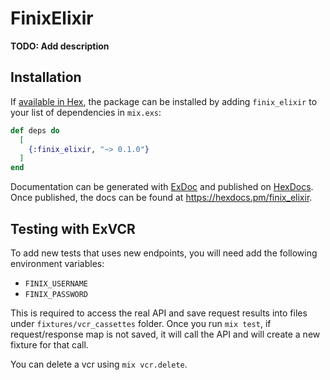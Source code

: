 # FinixElixir

**TODO: Add description**

## Installation

If [available in Hex](https://hex.pm/docs/publish), the package can be installed
by adding `finix_elixir` to your list of dependencies in `mix.exs`:

```elixir
def deps do
  [
    {:finix_elixir, "~> 0.1.0"}
  ]
end
```

Documentation can be generated with [ExDoc](https://github.com/elixir-lang/ex_doc)
and published on [HexDocs](https://hexdocs.pm). Once published, the docs can
be found at <https://hexdocs.pm/finix_elixir>.


## Testing with ExVCR

To add new tests that uses new endpoints, you will need add the following environment variables:
- `FINIX_USERNAME`
- `FINIX_PASSWORD`

This is required to access the real API and save request results into files under `fixtures/vcr_cassettes` folder.
Once you run `mix test`, if request/response map is not saved, it will call the API and will create a new fixture for that call.

You can delete a vcr using `mix vcr.delete`.

